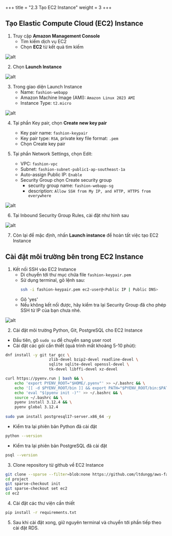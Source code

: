 +++
title = "2.3 Tạo EC2 Instance"
weight = 3
+++

## Tạo Elastic Compute Cloud (EC2) Instance
1. Truy cập **Amazon Management Console**
    - Tìm kiếm dịch vụ EC2
    - Chọn **EC2** từ kết quả tìm kiếm

![alt](/images/preparation/ec2-1.png)

2. Chọn **Launch Instance**

![alt](/images/preparation/ec2-2.png)

3. Trong giao diện Launch Instance
   - Name: `fashion-webapp`
   - Amazon Machine Image (AMI): `Amazon Linux 2023 AMI`
   - Instance Type: `t2.micro`

![alt](/images/preparation/ec2-3.png)

4. Tại phần Key pair, chọn **Create new key pair**
   - Key pair name: `fashion-keypair`
   - Key pair type: `RSA`, private key file format: `.pem`
   - Chọn Create key pair

5. Tại phần Network Settings, chọn Edit:
   - VPC: `fashion-vpc`
   - Subnet: `fashion-subnet-public1-ap-southeast-1a`
   - Auto-assign Public IP: `Enable`
   - Security Group chọn Create security group
     - security group name: `fashion-webapp-sg`
     - description: `Allow SSH from My IP, and HTTP, HTTPS from everywhere`

![alt](/images/preparation/ec2-4.png)

6. Tại Inbound Security Group Rules, cài đặt như hình sau

![alt](/images/preparation/ec2-5.png)

7. Còn lại để mặc định, nhấn **Launch instance** để hoàn tất việc tạo EC2 Instance

## Cài đặt môi trường bên trong EC2 Instance
1. Kết nối SSH vào EC2 Instance
   - Di chuyển tới thư mục chứa file `fashion-keypair.pem`
   - Sử dụng terminal, gõ lệnh sau:
     ```bash
     ssh -i fashion-keypair.pem ec2-user@<Public IP | Public DNS>
     ```
   - Gõ 'yes'
   - Nếu không kết nối được, hãy kiểm tra lại Security Group đã cho phép SSH từ IP của bạn chưa nhé.

![alt](/images/preparation/ec2-6.png)

2. Cài đặt môi trường Python, Git, PostgreSQL cho EC2 Instance 
- Đầu tiên, gõ `sudo su` để chuyển sang user root
- Cài đặt các gói cần thiết (quá trình mất khoảng 5-10 phút):
```bash
dnf install -y git tar gcc \
                   zlib-devel bzip2-devel readline-devel \
                   sqlite sqlite-devel openssl-devel \
                   tk-devel libffi-devel xz-devel

curl https://pyenv.run | bash && \
    echo 'export PYENV_ROOT="$HOME/.pyenv"' >> ~/.bashrc && \
    echo '[[ -d $PYENV_ROOT/bin ]] && export PATH="$PYENV_ROOT/bin:$PATH"' >> ~/.bashrc && \
    echo 'eval "$(pyenv init -)"' >> ~/.bashrc && \
    source ~/.bashrc && \
    pyenv install 3.12.4 && \
    pyenv global 3.12.4
 
sudo yum install postgresql17-server.x86_64 -y
```

- Kiểm tra lại phiên bản Python đã cài đặt
```bash
python --version
```

- Kiểm tra lại phiên bản PostgreSQL đã cài đặt
```bash
psql --version
```

3. Clone repository từ github về EC2 Instance
```bash
git clone --sparse --filter=blob:none https://github.com/ltdungg/aws-fashion-data-pipeline.git project
cd project
git sparse-checkout init
git sparse-checkout set ec2
cd ec2
```

4. Cài đặt các thư viện cần thiết
```bash
pip install -r requirements.txt
```

5. Sau khi cài đặt xong, giữ nguyên terminal và chuyển tới phần tiếp theo cài đặt RDS.